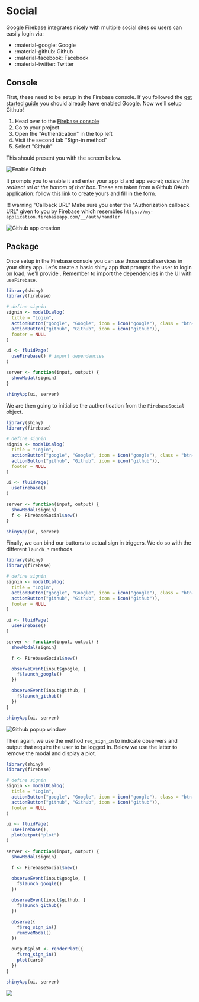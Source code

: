 # Social

Google Firebase integrates nicely with multiple social sites so users can easily login via:

* :material-google: Google
* :material-github: Github
* :material-facebook: Facebook 
* :material-twitter: Twitter

## Console

First, these need to be setup in the Firebase console. If you followed the [get started guide](/guide/get-started.md) you should already have enabled Google. Now we'll setup Github!

1. Head over to the [Firebase console](https://console.firebase.google.com/)
2. Go to your project
3. Open the "Authentication" <i class="fa fa-users"></i> in the top left
4. Visit the second tab "Sign-in method"
5. Select "Github"

This should present you with the screen below.

![Enable Github](fireblaze_github.png)

It prompts you to enable it and enter your app id and app secret; _notice the redirect url at the bottom of that box_. These are taken from a Github OAuth application: follow [this link](https://github.com/settings/applications/new) to create yours and fill in the form.

!!! warning "Callback URL"
    Make sure you enter the "Authorization callback URL" given to you
    by Firebase which resembles 
    `https://my-application.firebaseapp.com/__/auth/handler`

![Github app creation](github_oauth.png)

## Package

Once setup in the Firebase console you can use those social services in your shiny app. Let's create a basic shiny app that prompts the user to login on load; we'll provide . Remember to import the dependencies in the UI with `useFirebase`.

```r
library(shiny)
library(firebase)

# define signin
signin <- modalDialog(
  title = "Login",
  actionButton("google", "Google", icon = icon("google"), class = "btn-danger"),
  actionButton("github", "Github", icon = icon("github")),
  footer = NULL
)

ui <- fluidPage(
  useFirebase() # import dependencies
)

server <- function(input, output) {
  showModal(signin)
}

shinyApp(ui, server)
```

We are then going to initialise the authentication from the `FirebaseSocial` object.

```r
library(shiny)
library(firebase)

# define signin
signin <- modalDialog(
  title = "Login",
  actionButton("google", "Google", icon = icon("google"), class = "btn-danger"),
  actionButton("github", "Github", icon = icon("github")),
  footer = NULL
)

ui <- fluidPage(
  useFirebase()
)

server <- function(input, output) {
  showModal(signin)
  f <- FirebaseSocial$new()
}

shinyApp(ui, server)
```

Finally, we can bind our buttons to actual sign in triggers. We do so with the different `launch_*` methods.

```r
library(shiny)
library(firebase)

# define signin
signin <- modalDialog(
  title = "Login",
  actionButton("google", "Google", icon = icon("google"), class = "btn-danger"),
  actionButton("github", "Github", icon = icon("github")),
  footer = NULL
)

ui <- fluidPage(
  useFirebase()
)

server <- function(input, output) {
  showModal(signin)

  f <- FirebaseSocial$new()

  observeEvent(input$google, {
    f$launch_google()
  })

  observeEvent(input$github, {
    f$launch_github()
  })
}

shinyApp(ui, server)
```

![Github popup window](fireblaze_github_popup.png)

Then again, we use the method `req_sign_in` to indicate observers and output that require the user to be logged in. Below we use the latter to remove the modal and display a plot.

```r
library(shiny)
library(firebase)

# define signin
signin <- modalDialog(
  title = "Login",
  actionButton("google", "Google", icon = icon("google"), class = "btn-danger"),
  actionButton("github", "Github", icon = icon("github")),
  footer = NULL
)

ui <- fluidPage(
  useFirebase(),
  plotOutput("plot")
)

server <- function(input, output) {
  showModal(signin)

  f <- FirebaseSocial$new()

  observeEvent(input$google, {
    f$launch_google()
  })

  observeEvent(input$github, {
    f$launch_github()
  })

  observe({
    f$req_sign_in()
    removeModal()
  })

  output$plot <- renderPlot({
    f$req_sign_in()
    plot(cars)
  })
}

shinyApp(ui, server)
```

![](fireblaze_social.gif)
